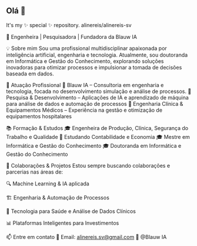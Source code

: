 ## Olá  👋  
It's my ✨ special ✨ repository.
alinereis/alinereis-sv

🔹 Engenheira | Pesquisadora | Fundadora da Blauw IA

💡 Sobre mim
Sou uma profissional multidisciplinar apaixonada por inteligência artificial, engenharia e tecnologia. Atualmente, sou doutoranda em Informática e Gestão do Conhecimento, explorando soluções inovadoras para otimizar processos e impulsionar a tomada de decisões baseada em dados.

🚀 Atuação Profissional
🔹  Blauw IA – Consultoria em engenharia e tecnologia, focada no desenvolvimento simulação e análise de processos.
🔹 Pesquisa & Desenvolvimento – Aplicações de IA e aprendizado de máquina para análise de dados e automação de processos
🔹 Engenharia Clínica & Equipamentos Médicos – Experiência na gestão e otimização de equipamentos hospitalares

📚 Formação & Estudos
🎓 Engenheira de Produção, Clínica, Segurança do Trabalho e Qualidade
📖 Estudando Contabilidade e Economia
🎓 Mestre em Informática e Gestão do Conhecimento
🎓 Doutoranda em Informática e Gestão do Conhecimento

👯 Colaborações & Projetos
Estou sempre buscando colaborações e parcerias nas áreas de:

🔍 Machine Learning & IA aplicada

🏗️ Engenharia & Automação de Processos

🏥 Tecnologia para Saúde e Análise de Dados Clínicos

📊 Plataformas Inteligentes para Investimentos

📫 Entre em contato
📌 Email: alinereis.sv@gmail.com
📌 @Blauw IA
